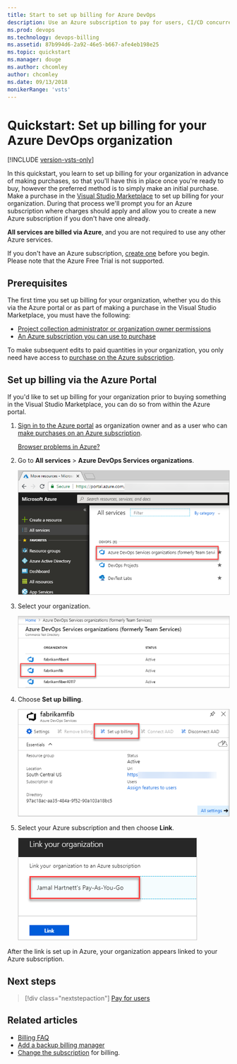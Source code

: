 ```yaml
---
title: Start to set up billing for Azure DevOps
description: Use an Azure subscription to pay for users, CI/CD concurrency, extensions, and cloud-based load testing for Azure DevOps 
ms.prod: devops
ms.technology: devops-billing
ms.assetid: 87b994d6-2a92-46e5-b667-afe4eb198e25
ms.topic: quickstart
ms.manager: douge
ms.author: chcomley
author: chcomley
ms.date: 09/13/2018
monikerRange: 'vsts'
---
```


# Quickstart: Set up billing for your Azure DevOps organization

[!INCLUDE [version-vsts-only](../../_shared/version-vsts-only.md)]

In this quickstart, you learn to set up billing for your organization in advance of making purchases, so that you'll have this in place once you're ready to buy, however the preferred method is to simply make an initial purchase. Make a purchase in the [Visual Studio Marketplace](https://marketplace.visualstudio.com/) to set up billing for your organization. During that process we'll prompt you for an Azure subscription where charges should apply and allow you to create a new Azure subscription if you don't have one already.

**All services are billed via Azure**, and you are not required to use any other Azure services.

If you don't have an Azure subscription, [create one](https://azure.microsoft.com/en-us/pricing/purchase-options/) before you begin. Please note that the Azure Free Trial is not supported.

## Prerequisites

The first time you set up billing for your organization, whether you do this via the Azure portal or as part of making a purchase in the Visual Studio Marketplace, you must have the following:

* [Project collection administrator or organization owner permissions](../accounts/faq-add-delete-users.md#find-owner)
* [An Azure subscription you can use to purchase](add-backup-billing-managers.md)

To make subsequent edits to paid quantities in your organization, you only need have access to [purchase on the Azure subscription](add-backup-billing-managers.md).

## Set up billing via the Azure Portal

If you'd like to set up billing for your organization prior to buying something in the Visual Studio Marketplace, you can do so from within the Azure portal.

1. [Sign in to the Azure portal](https://portal.azure.com/) as organization owner and as a user who can [make purchases on an Azure subscription](add-backup-billing-managers.md).

    [Browser problems in Azure?](https://azure.microsoft.com/documentation/articles/azure-preview-portal-supported-browsers-devices/)

2. Go to **All services** > **Azure DevOps Services organizations**. 

   ![Choose All services and Azure DevOps organizations](../accounts/_img/_shared/azure-portal-team-services-administration.png)

3. Select your organization.

   ![Azure portal select your organization](_img/set-up-billing/azure-portal-select-organization.png)

4. Choose **Set up billing**.

    ![Choose Link button over middle panel](_img/set-up-billing/azure-portal-choose-set-up-billing.png)

5. Select your Azure subscription and then choose **Link**.

   ![Select an Azure subscription](_img/set-up-billing/azure-portal-link-your-organization.png)

 After the link is set up in Azure, your organization appears linked to your Azure subscription.

## Next steps

> [!div class="nextstepaction"]
> [Pay for users](buy-basic-access-add-users.md)

## Related articles

* [Billing FAQ](../billing/billing-faq.md)
* [Add a backup billing manager](add-backup-billing-managers.md)
* [Change the subscription](../billing/change-azure-subscription.md) for billing.
